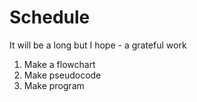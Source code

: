 # Schedule
It will be a long but I hope - a grateful work
1. Make a flowchart
2. Make pseudocode
3. Make program

